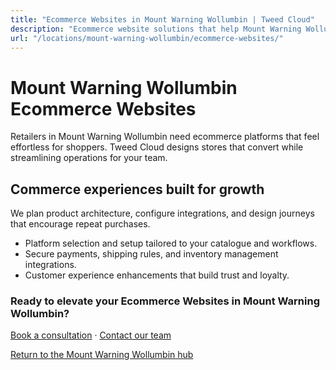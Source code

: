 ```yaml
---
title: "Ecommerce Websites in Mount Warning Wollumbin | Tweed Cloud"
description: "Ecommerce website solutions that help Mount Warning Wollumbin retailers sell with confidence."
url: "/locations/mount-warning-wollumbin/ecommerce-websites/"
---
```


# Mount Warning Wollumbin Ecommerce Websites

Retailers in Mount Warning Wollumbin need ecommerce platforms that feel effortless for shoppers. Tweed Cloud designs stores that convert while streamlining operations for your team.

## Commerce experiences built for growth

We plan product architecture, configure integrations, and design journeys that encourage repeat purchases.

- Platform selection and setup tailored to your catalogue and workflows.
- Secure payments, shipping rules, and inventory management integrations.
- Customer experience enhancements that build trust and loyalty.

### Ready to elevate your Ecommerce Websites in Mount Warning Wollumbin?

[Book a consultation](/consultation/) · [Contact our team](/contact/)

[Return to the Mount Warning Wollumbin hub](/locations/mount-warning-wollumbin/)
